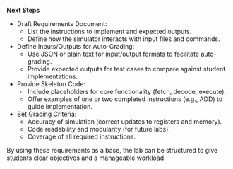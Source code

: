 **Next Steps**

- Draft Requirements Document:
    - List the instructions to implement and expected outputs.
    - Define how the simulator interacts with input files and commands.
- Define Inputs/Outputs for Auto-Grading:
    - Use JSON or plain text for input/output formats to facilitate auto-grading.
    - Provide expected outputs for test cases to compare against student implementations.
- Provide Skeleton Code:
    - Include placeholders for core functionality (fetch, decode, execute).
    - Offer examples of one or two completed instructions (e.g., ADD) to guide implementation.
- Set Grading Criteria:
    - Accuracy of simulation (correct updates to registers and memory).
    - Code readability and modularity (for future labs).
    - Coverage of all required instructions.

By using these requirements as a base, the lab can be structured to give students clear objectives and a manageable workload.

